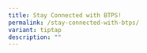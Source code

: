 ```yaml
---
title: Stay Connected with BTPS!
permalink: /stay-connected-with-btps/
variant: tiptap
description: ""
---
```

